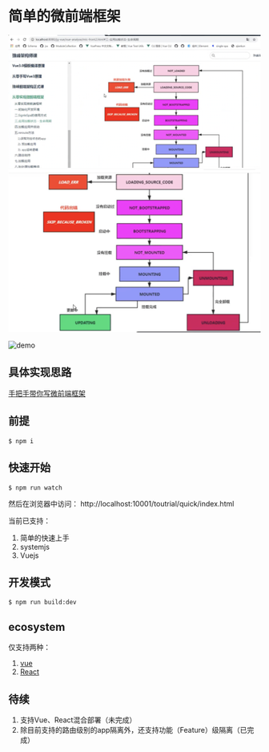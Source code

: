 # 简单的微前端框架

![](2024-09-15-16-34-06.png)
![](2024-09-15-16-36-02.png)



![demo](https://github.com/yataoZhang/my-single-spa/raw/master/demo.gif)

## 具体实现思路
[手把手带你写微前端框架](https://github.com/YataoZhang/my-single-spa/issues/4)

## 前提
```shell
$ npm i
```

## 快速开始
```shell
$ npm run watch
```
然后在浏览器中访问： http://localhost:10001/toutrial/quick/index.html

当前已支持：
1. 简单的快速上手
2. systemjs
3. Vuejs

## 开发模式
```shell
$ npm run build:dev
```

## ecosystem

仅支持两种：

1. [vue](https://github.com/YataoZhang/my-single-spa/blob/master/ecosystem/my-single-spa-vue.js)
2. [React](https://github.com/YataoZhang/my-single-spa/blob/master/ecosystem/my-single-spa-react.js)


## 待续
1. 支持Vue、React混合部署（未完成）
2. 除目前支持的路由级别的app隔离外，还支持功能（Feature）级隔离（已完成）
